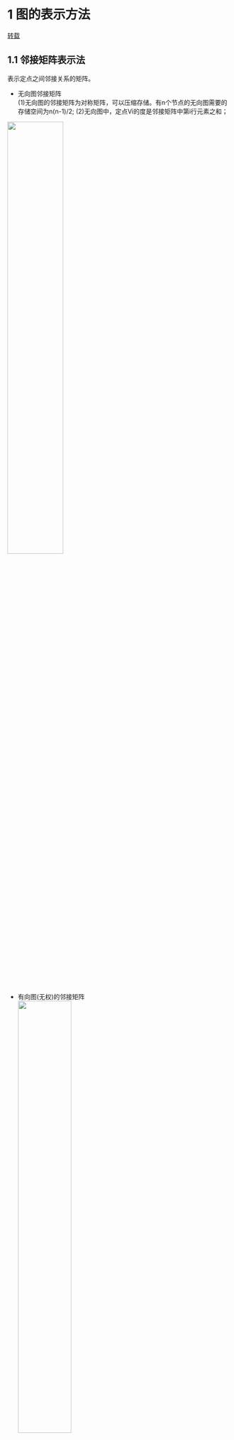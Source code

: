 # **1 图的表示方法**
[转载](https://www.cnblogs.com/KBryant/p/11616218.html)
## **1.1 邻接矩阵表示法**
表示定点之间邻接关系的矩阵。
- 无向图邻接矩阵  
(1)无向图的邻接矩阵为对称矩阵，可以压缩存储。有n个节点的无向图需要的存储空间为n(n-1)/2;
(2)无向图中，定点Vi的度是邻接矩阵中第i行元素之和；  
<img src="pic/03-1.1_1.png" width=50%>  

- 有向图(无权)的邻接矩阵  
    <img src="pic/03-1.1_2.png" width=50%>  
(1)有向图的邻接矩阵不一定对称，有n个定点的有向图需要的存储空间为n^2;   
(2)有向图中，定点Vi的**出度**是邻接矩阵中**第i行**元素之和，顶点Vi的**入度**是邻接矩阵中**第i列**的元素之和；  

- 带权有向图的邻接矩阵  
<img src="pic/03-1.1_3.png" width=50%>  

- 邻接矩阵的数据类型定义  
```c
#define MaxVertexNum 100    // 顶点数目最大值

typedef char VertexType     // 顶点数据类型
typedef int EdgeType        // 带权图中边上权值的数据类型，如果只是表示边是否存在，可以定义为0/1的枚举类型
typedef struct {
    VertexType vex[MaxVertexNum];               // 顶点表
    EdgeType edge[MaxVertexNum][MaxVertexNum];  // 邻接矩阵，n^2存储空间
    int curVex;                                 // 当前顶点
    int curArc;                                 // 弧数 ？
}MGraph
```
## **1.2 邻接表表示法**
(1)图中顶点用一个一维数组存储。顶点数组中，每个元素还需要存储一个指向第一个邻接节点的指针，以便于查找该顶点的边信息；  
(2)图中每个顶点Vi的所有邻接节点构成一个线性表，由于邻接节点的数目不定，所以该线性表使用单链表来存储。  
(3)该线性表在无向图中称为**顶点Vi的边表**，在有向图中称为**顶点Vi作为弧尾的出边表**;
- 无向图的邻接表  
<img src="pic/03-1.2_1.png" width=50%>
- 无权有向图的邻接表  
<img src="pic/03-1.2_2.png" width=50%>
- 带权有向图的邻接表   
<img src="pic/03-1.2_3.png" width=50%>  

- 邻接表的数据类型表示  
```c
#define MaxVertexNum 100    // 顶点数目最大值

typedef char VertexType 
typedef int EdgeType
/* 边 */
typedef struct {            
    int adjVex;             // 该弧所指向的顶点的位置
    struct ArcNode *next;   // 指向下一条弧的指针
    //WeightType weight;      // 带权图的边的权值
} ArcNode;
/* 节点 */
typedef struct{
    VertexType data;    // 顶点信息
    ArcNode *first;     // 指向第一条依附该顶点的弧的指针
}VNode, AdjList[VertexNum]; // 节点，邻接表

/* 用邻接表表示的图 */
typedef struct {
    AdjList vertices;   // 邻接表
    int verNum;         // 顶点数
    int arcNum;         // 弧数
}ALGraph;
```

# **2 图的遍历**
[转载](https://www.cnblogs.com/KBryant/p/11617232.html)
## **2.1 BFS遍历**
- 过程分析  
<img src="pic/03-2.1_1.png" width=50%>
(1)初始化一个队列。访问A顶点，将A顶点入队，之后出队。同时将与A顶点相邻接的顶点B，F入队;  
(2)访问B结点，将B结点出队，同时将与B结点相邻接，且还未被访问过的顶点C，I，G入队;  
(3)访问F结点，将F结点出队，同时将于F结点相邻接，且还未被访问过的顶点G，E入队。之后同理，直到队列为空。所得的出队序列就是遍历序列

- 代码实现  
```c
#define MaxVertexNum 100    // 顶点数目最大值

bool visited[MaxVertexNum];        //访问标记数组
//邻接矩阵的广度遍历算法
void BFSTraverse(MGraph G)
{
    Queue Q;    //辅助队列
    for (int i = 0; i < G.vexnum; i++)
    {
        visited[i] = false;    //访问标记数组初始化
    }
    InitQueue(Q);    //初始化辅助队列
    for (int i = 0; i < G.vexnum; i++)    //从0号顶点开始遍历
        if (!visited[i])    //对每个连通分量调用一次BFS
            BFS(G, i);    //Vi未访问过，从Vi开始BFS
}

void BFS(MGraph G, int v)
{
    //从顶点v出发，广度优先遍历图G，算法借助一个辅助队列Q
    visit(v);    //访问结点v
    visited[v] = true;    //对v做访问标记
    Enqueue(Q, v);        //顶点v入队列
    while (!isEmpty(Q))
    {
        Dequeue(Q, v);        //顶点v出队
        for (int w = FirstNeighbor(G, v); w >= 0; w = NextNeighbor(G, v, w))//检测v所有的邻接点
        {
            if (!visited[w])    //w为v还未访问过的邻接结点
            {
                visit(w);    //访问顶点w
                visited[w] = true;    //对顶点w做访问标记, 或者直接删除已经遍历过的节点
                Enqueue(Q, w);        //将顶点w入队
            }
        }
    }
}
```
## **2.2 DFS遍历**
- 过程分析  
(1)首先访问图中某一起始顶点v，然后由v出发，访问与v邻接且未被访问的任一顶点w1，再访问与w1邻接且未被访问的任一顶点w2;
(1)重复上述过程。当不能再继续访问的时候，依次退回到最近被访问的顶点，若它还有邻接顶点未被访问过，则从该顶点开始继续上述搜索过程，直到图中所有顶点均被访问过为止;

- 代码实现  
```c
/*深度优先遍历算法*/
bool visited[MaxVertexNum];        //访问标记数组
void DFSTraverse(MGraph G)
{
    for (int v = 0; v < G.vexnum; ++v)
        visited[v] = false;        //初始化访问标记数组
    for (int v = 0; v < G.vexnum; ++v)    //从顶点0开始遍历
    {
        if (!visited[v])        //顶点v还问访问过，则访问
            DFS(G, v);
    }
}

void DFS(MGraph G, int v)
{
    //从顶点v出发，采用递归思想，深度优先遍历图
    visit(v);
    visited[v] = true;
    for (int w = FirstNeighbor(G, v); w >= 0; w = NextNeighbor(G, v, w))//检测v所有的邻接点
        if (!visited[w])
        {
            DFS(G, w);
        }
}
```

# **3 常见题型**
- [207.课程表](https://leetcode-cn.com/problems/course-schedule/)  
    思路：  
    a.题目的描述可以翻译成一个有向无权的图，输入的边[end, start]的集合；  
    b.根据示例，判断课程是否可以学完，只需要判断图中是否存在环即可；  
    c.判断有向无权图是否存在环的方法一般使用**拓扑排序**，遍历的算法是BFS，如果图中存在环，则BFS能够遍历的节点数必定会少于图的总结点数(因为成环的节点其入度永远不会减到0)；  
    <img src="pic/03-3.1_1.png" width=50%>  
```c
	bool canFinish(int numCourses, vector<vector<int>>& prerequisites) {
		vector<vector<int>> G(numCourses); // 邻接矩阵
		vector<int> inDegree(numCourses, 0); // 记录每个顶点的入度

		// 1.邻接矩阵初始化，入度初始化
		for (int i = 0; i < prerequisites.size(); i++) {
			int start = prerequisites[i][1];
			int end = prerequisites[i][0];
			G[start].push_back(end); // start --> end
			inDegree[end]++;		 // 终点指向end的边的个数
		}

		int num = 0; // 记录遍历过的节点数

		queue<int> q;
		// 2.将入度为0的节点入队
		for (int i = 0; i < inDegree.size(); i++) {
			if (inDegree[i] == 0) {
				q.push(i);
			}
		}

		// 3.逐层遍历、删除入度为0的节点，并对下一层入度减1，将入度为0的节点继续入队
		while (!q.empty()) {
			int u = q.front();
			q.pop();

			// 4. 遍历u节点的邻接节点，将邻接节点的入度减1， 将入度为0的邻接节点入队，进入下一轮遍历
			for (int i = 0; i < G[u].size(); i++) {
				int v = G[u][i];
				inDegree[v]--;
				if (inDegree[v] == 0) {
					q.push(v);
				}
			}

			num++; // 统计遍历过的节点数
			G[u].clear(); // 删除当前节点
		}
		
		// 5.判断遍历过的节点是否等于图的总节点数
		if (num == numCourses) {
			return true;
		}

		return false;
	}
```

- [210.课程表II](https://leetcode-cn.com/problems/course-schedule-ii/)  
    思路：
  